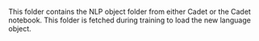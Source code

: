 This folder contains the NLP object folder from either Cadet or the Cadet
notebook.  This folder is fetched during training to load the new language 
object. 
